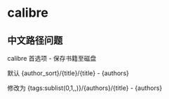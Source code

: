 # calibre

## 中文路径问题

calibre 首选项 - 保存书籍至磁盘

默认
{author_sort}/{title}/{title} - {authors}

修改为
{tags:sublist(0,1,\,)}/{authors}/{title} - {authors}